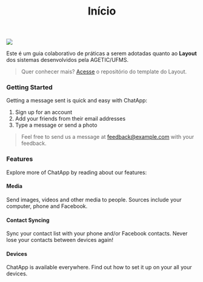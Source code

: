﻿---
title: Início
---

![](https://imgur.com/GXvwNL7)


Este é um guia colaborativo de práticas a serem adotadas quanto ao **Layout** dos sistemas desenvolvidos pela AGETIC/UFMS.


> Quer conhecer mais? [Acesse](https://gitlab.ufms.br/ingrid.curimbaba/layout) o repositório do template do Layout.

### Getting Started

Getting a message sent is quick and easy with ChatApp:

1. Sign up for an account
2. Add your friends from their email addresses
3. Type a message or send a photo

> Feel free to send us a message at [feedback@example.com](mailto:feedback@example.com) with your feedback.

### Features

Explore more of ChatApp by reading about our features:

#### Media

Send images, videos and other media to people. Sources include your computer, phone and Facebook.

#### Contact Syncing

Sync your contact list with your phone and/or Facebook contacts. Never lose your contacts between devices again!

#### Devices

ChatApp is available everywhere. Find out how to set it up on your all your devices.
